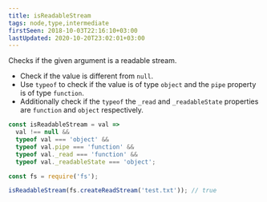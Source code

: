 ```yaml
---
title: isReadableStream
tags: node,type,intermediate
firstSeen: 2018-10-03T22:16:10+03:00
lastUpdated: 2020-10-20T23:02:01+03:00
---
```


Checks if the given argument is a readable stream.

- Check if the value is different from `null`.
- Use `typeof` to check if the value is of type `object` and the `pipe` property is of type `function`.
- Additionally check if the `typeof` the `_read` and `_readableState` properties are `function` and `object` respectively.

```js
const isReadableStream = val =>
  val !== null &&
  typeof val === 'object' &&
  typeof val.pipe === 'function' &&
  typeof val._read === 'function' &&
  typeof val._readableState === 'object';
```

```js
const fs = require('fs');

isReadableStream(fs.createReadStream('test.txt')); // true
```
